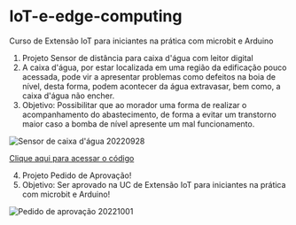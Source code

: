 # IoT-e-edge-computing
Curso de Extensão IoT para iniciantes na prática com microbit e Arduino
1) Projeto Sensor de distância para caixa d'água com leitor digital
2) A caixa d'água, por estar localizada em uma região da edificação pouco acessada, pode vir a apresentar problemas como defeitos na boia de nível, desta forma, podem acontecer da água extravasar, bem como, a caixa d'água não encher.
3) Objetivo: Possibilitar que ao morador uma forma de realizar o acompanhamento do abastecimento, de forma a evitar um transtorno maior caso a bomba de nível apresente um mal funcionamento.

![Sensor de caixa d'água 20220928](https://user-images.githubusercontent.com/91570441/193253519-3ff9b116-6623-4fea-9176-4c7e1c02379b.png)

[Clique aqui para acessar o código](https://github.com/Marcus-Borges/IoT-e-edge-computing/blob/main/sensor_de_caixa_d_agua_20220928.ino)

4) Projeto Pedido de Aprovação!
5) Objetivo: Ser aprovado na UC de Extensão IoT para iniciantes na prática com microbit e Arduino!

![Pedido de aprovação 20221001](https://user-images.githubusercontent.com/91570441/193406641-e4e1c59c-3b9f-4fa4-9684-4a1c247a0c0b.png)

